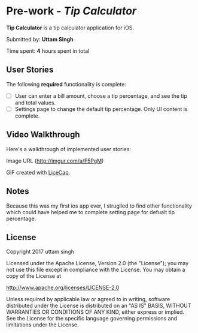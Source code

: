 # Pre-work - *Tip Calculator*

**Tip Calculator** is a tip calculator application for iOS.

Submitted by: **Uttam Singh**

Time spent: **4** hours spent in total

## User Stories

The following **required** functionality is complete:

* [ ] User can enter a bill amount, choose a tip percentage, and see the tip and total values.
* [ ] Settings page to change the default tip percentage. Only UI content is complete.

## Video Walkthrough 

Here's a walkthrough of implemented user stories:

Image URL (http://imgur.com/a/F5PgM)

GIF created with [LiceCap](http://www.cockos.com/licecap/).

## Notes

Because this was my first ios app ever, I struglled to find other functionality which could have helped me to complete setting page for defualt tip percentage. 

## License

Copyright 2017 uttam singh

Licensed under the Apache License, Version 2.0 (the "License");
you may not use this file except in compliance with the License.
You may obtain a copy of the License at

http://www.apache.org/licenses/LICENSE-2.0

Unless required by applicable law or agreed to in writing, software
distributed under the License is distributed on an "AS IS" BASIS,
WITHOUT WARRANTIES OR CONDITIONS OF ANY KIND, either express or implied.
See the License for the specific language governing permissions and
limitations under the License.
